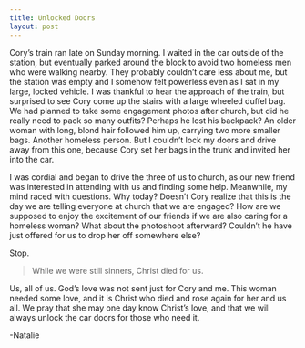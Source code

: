 ```yaml
---
title: Unlocked Doors
layout: post
---
```


Cory’s train ran late on Sunday morning.  I waited in the car outside of the station, but eventually parked around the block to avoid two homeless men who were walking nearby.  They probably couldn’t care less about me, but the station was empty and I somehow felt powerless even as I sat in my large, locked vehicle.  I was thankful to hear the approach of the train, but surprised to see Cory come up the stairs with a large wheeled duffel bag.  We had planned to take some engagement photos after church, but did he really need to pack so many outfits?  Perhaps he lost his backpack?  An older woman with long, blond hair followed him up, carrying two more smaller bags.  Another homeless person.  But I couldn’t lock my doors and drive away from this one, because Cory set her bags in the trunk and invited her into the car.

I was cordial and began to drive the three of us to church, as our new friend was interested in attending with us and finding some help.  Meanwhile, my mind raced with questions.  Why today?  Doesn’t Cory realize that this is the day we are telling everyone at church that we are engaged?  How are we supposed to enjoy the excitement of our friends if we are also caring for a homeless woman?  What about the photoshoot afterward?  Couldn’t he have just offered for us to drop her off somewhere else?  

Stop.  

> While we were still sinners, Christ died for us.

Us, all of us.  God’s love was not sent just for Cory and me.  This woman needed some love, and it is Christ who died and rose again for her and us all.  We pray that she may one day know Christ’s love, and that we will always unlock the car doors for those who need it.

-Natalie


